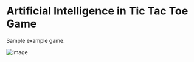 # Artificial Intelligence in Tic Tac Toe Game

Sample example game:

![image](https://user-images.githubusercontent.com/99057791/211777690-0e75c792-fd1f-419f-9e6a-11ba93f8407d.png)
